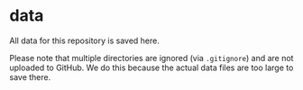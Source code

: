 # data

All data for this repository is saved here.

Please note that multiple directories are ignored (via `.gitignore`) and are not uploaded to GitHub.
We do this because the actual data files are too large to save there.